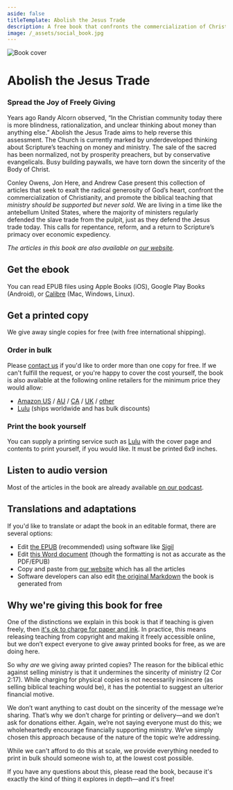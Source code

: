 ```yaml
---
aside: false
titleTemplate: Abolish the Jesus Trade
description: A free book that confronts the commercialization of Christianity, and promotes the biblical teaching that ministry should be supported but never sold.
image: /_assets/social_book.jpg
---
```



<script lang='ts' setup>
import BookForm from './_comp/BookForm.vue'
</script>

<style lang='sass' scoped>

img
    margin-bottom: 48px

@media (min-width: 900px)
    img
        float: left
        max-width: 400px
        margin-right: 48px
</style>


![Book cover](/book/preview.jpg)

# Abolish the Jesus Trade

### Spread the Joy of Freely Giving

Years ago Randy Alcorn observed, “In the Christian community today there is more blindness, rationalization, and unclear thinking about money than anything else.” Abolish the Jesus Trade aims to help reverse this assessment. The Church is currently marked by underdeveloped thinking about Scripture’s teaching on money and ministry. The sale of the sacred has been normalized, not by prosperity preachers, but by conservative evangelicals. Busy building paywalls, we have torn down the sincerity of the Body of Christ.

Conley Owens, Jon Here, and Andrew Case present this collection of articles that seek to exalt the radical generosity of God’s heart, confront the commercialization of Christianity, and promote the biblical teaching that _ministry should be supported but never sold_. We are living in a time like the antebellum United States, where the majority of ministers regularly defended the slave trade from the pulpit, just as they defend the Jesus trade today. This calls for repentance, reform, and a return to Scripture’s primacy over economic expediency.

_The articles in this book are also available on [our website](/learn)._

## Get the ebook

<VPButton text="Download EPUB" href="/book/Abolish-the-Jesus-Trade.epub" target='_blank'></VPButton>
<VPButton text="Kindle" href="https://mybook.to/jUnlDm0" target='_blank'></VPButton>
<VPButton text="Apple Books" href="https://books.apple.com/us/book/abolish-the-jesus-trade-spread-the-joy-of-freely-giving/id6749104733" target='_blank'></VPButton>
<VPButton text="Everand" href="https://www.everand.com/book/892778812/Abolish-the-Jesus-Trade-Spread-the-Joy-of-Freely-Giving" target='_blank'></VPButton>
<VPButton text="Kobo" href="https://www.kobo.com/mx/en/ebook/abolish-the-jesus-trade-spread-the-joy-of-freely-giving" target='_blank'></VPButton>
<VPButton text="Barnes & Noble" href="https://www.barnesandnoble.com/w/abolish-the-jesus-trade-andrew-case/1147890065?ean=2940181980631" target='_blank'></VPButton>

You can read EPUB files using Apple Books (iOS), Google Play Books (Android), or [Calibre](https://calibre-ebook.com/download) (Mac, Windows, Linux).


## Get a printed copy
We give away single copies for free (with free international shipping).

<BookForm></BookForm>

### Order in bulk
Please [contact us](/about#contact) if you'd like to order more than one copy for free. If we can't fulfill the request, or you're happy to cover the cost yourself, the book is also available at the following online retailers for the minimum price they would allow:

 * [Amazon US](https://www.amazon.com/dp/B0FKNGWMGP) / [AU](https://www.amazon.com.au/dp/B0FKNGWMGP) / [CA](https://www.amazon.ca/dp/B0FKNGWMGP) / [UK](https://www.amazon.co.uk/dp/B0FKNGWMGP) / [other](https://mybook.to/n2sVrfF)
 * [Lulu](https://www.lulu.com/shop/andrew-case-and-conley-owens-and-jon-here/abolish-the-jesus-trade/paperback/product-w4yjnj8.html) (ships worldwide and has bulk discounts)

### Print the book yourself
You can supply a printing service such as [Lulu](https://www.lulu.com/) with the cover page and contents to print yourself, if you would like. It must be printed 6x9 inches.

<VPButton text="Download PDF" href="/book/Abolish-the-Jesus-Trade.pdf" target='_blank'></VPButton>
<VPButton text="Download cover PDF" href="/book/Abolish-the-Jesus-Trade-cover.pdf" target='_blank'></VPButton>

## Listen to audio version
Most of the articles in the book are already available [on our podcast](/podcast).


## Translations and adaptations

If you'd like to translate or adapt the book in an editable format, there are several options:

 * Edit [the EPUB](/book/Abolish-the-Jesus-Trade.epub) (recommended) using software like [Sigil](https://sigil-ebook.com/sigil/)
 * Edit [this Word document](/book/Abolish-the-Jesus-Trade.docx) (though the formatting is not as accurate as the PDF/EPUB)
 * Copy and paste from [our website](/learn) which has all the articles
 * Software developers can also edit [the original Markdown](https://github.com/shadow-light/sellingjesus.org/tree/main/src/articles) the book is generated from


## Why we're giving this book for free
One of the distinctions we explain in this book is that if teaching is given freely, then [it's ok to charge for paper and ink](/articles/covering-costs). In practice, this means releasing teaching from copyright and making it freely accessible online, but we don’t expect everyone to give away printed books for free, as we are doing here.

So why _are_ we giving away printed copies? The reason for the biblical ethic against selling ministry is that it undermines the sincerity of ministry (2 Cor 2:17). While charging for physical copies is not necessarily insincere (as selling biblical teaching would be), it has the potential to suggest an ulterior financial motive.

We don’t want anything to cast doubt on the sincerity of the message we’re sharing. That’s why we don’t charge for printing or delivery—and we don’t ask for donations either. Again, we’re not saying everyone must do this; we wholeheartedly encourage financially supporting ministry. We’ve simply chosen this approach because of the nature of the topic we’re addressing.

While we can't afford to do this at scale, we provide everything needed to print in bulk should someone wish to, at the lowest cost possible.

If you have any questions about this, please read the book, because it's exactly the kind of thing it explores in depth—and it's free!
